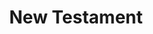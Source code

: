 ---
title: "New Testament"
hashtag: "new-testament"
layout: hashtag
related:
  - Old Testament
tags:
  - Bible
---